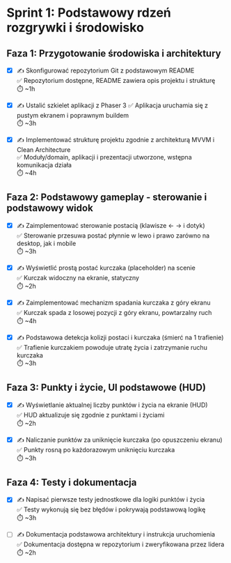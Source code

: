 # Sprint 1: Podstawowy rdzeń rozgrywki i środowisko

## Faza 1: Przygotowanie środowiska i architektury

- [x] ✍️ Skonfigurować repozytorium Git z podstawowym README  
  ✅ Repozytorium dostępne, README zawiera opis projektu i strukturę  
  ⏱️ ~1h

- [x] ✍️ Ustalić szkielet aplikacji z Phaser 3 
  ✅ Aplikacja uruchamia się z pustym ekranem i poprawnym buildem  
  ⏱️ ~3h

- [x] ✍️ Implementować strukturę projektu zgodnie z architekturą MVVM i Clean Architecture  
  ✅ Moduły/domain, aplikacji i prezentacji utworzone, wstępna komunikacja działa  
  ⏱️ ~4h

## Faza 2: Podstawowy gameplay - sterowanie i podstawowy widok

- [x] ✍️ Zaimplementować sterowanie postacią (klawisze ← → i dotyk)  
  ✅ Sterowanie przesuwa postać płynnie w lewo i prawo zarówno na desktop, jak i mobile  
  ⏱️ ~3h

- [x] ✍️ Wyświetlić prostą postać kurczaka (placeholder) na scenie  
  ✅ Kurczak widoczny na ekranie, statyczny  
  ⏱️ ~2h

- [x] ✍️ Zaimplementować mechanizm spadania kurczaka z góry ekranu  
  ✅ Kurczak spada z losowej pozycji z góry ekranu, powtarzalny ruch  
  ⏱️ ~4h

- [x] ✍️ Podstawowa detekcja kolizji postaci i kurczaka (śmierć na 1 trafienie)  
  ✅ Trafienie kurczakiem powoduje utratę życia i zatrzymanie ruchu kurczaka  
  ⏱️ ~3h

## Faza 3: Punkty i życie, UI podstawowe (HUD)

- [x] ✍️ Wyświetlanie aktualnej liczby punktów i życia na ekranie (HUD)  
  ✅ HUD aktualizuje się zgodnie z punktami i życiami  
  ⏱️ ~2h

- [x] ✍️ Naliczanie punktów za uniknięcie kurczaka (po opuszczeniu ekranu)  
  ✅ Punkty rosną po każdorazowym uniknięciu kurczaka  
  ⏱️ ~3h

## Faza 4: Testy i dokumentacja

- [x] ✍️ Napisać pierwsze testy jednostkowe dla logiki punktów i życia  
  ✅ Testy wykonują się bez błędów i pokrywają podstawową logikę  
  ⏱️ ~3h

- [ ] ✍️ Dokumentacja podstawowa architektury i instrukcja uruchomienia  
  ✅ Dokumentacja dostępna w repozytorium i zweryfikowana przez lidera  
  ⏱️ ~2h
